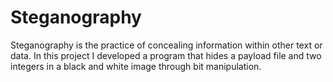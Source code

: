 # Steganography
Steganography is the practice of concealing information within other text or data. In this project I developed a program that hides a payload file and two integers in a black and white image through bit manipulation.
